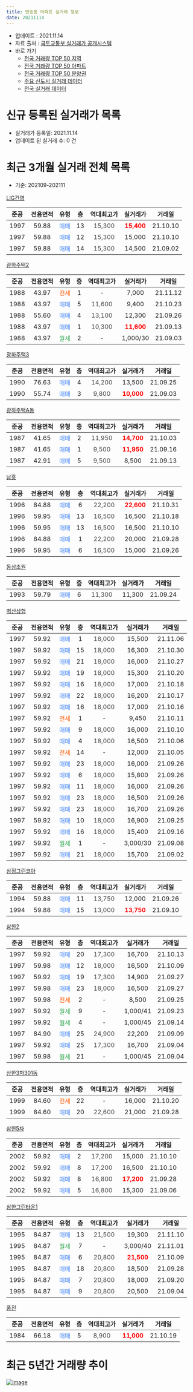 ```yaml
---
title: 반송동 아파트 실거래 정보
date: 20211114
---
```


* 업데이트 : 2021.11.14
* 자료 출처 : [국토교통부 실거래가 공개시스템](http://rt.molit.go.kr)
* 바로 가기
    * [전국 거래량 TOP 50 지역](https://apt-info.github.io/apt-trade-info/tr)
    * [전국 거래량 TOP 50 아파트](https://apt-info.github.io/apt-trade-info/ta)
    * [전국 거래량 TOP 50 분양권](https://apt-info.github.io/apt-trade-info/tb)
    * [주요 신도시 실거래 데이터](https://apt-info.github.io/apt-trade-info/newtown)
    * [전국 실거래 데이터](https://apt-info.github.io/apt-trade-info/all)



<script async src="https://pagead2.googlesyndication.com/pagead/js/adsbygoogle.js"></script>
<!-- 기본광고 -->
<ins class="adsbygoogle"
     style="display:block"
     data-ad-client="ca-pub-1142216861245946"
     data-ad-slot="4805727019"
     data-ad-format="auto"
     data-full-width-responsive="true"></ins>
<script>
     (adsbygoogle = window.adsbygoogle || []).push({});
</script>


# 신규 등록된 실거래가 목록

* 실거래가 등록일: 2021.11.14
* 업데이트 된 실거래 수: 0 건




<script async src="https://pagead2.googlesyndication.com/pagead/js/adsbygoogle.js"></script>
<!-- 기본광고 -->
<ins class="adsbygoogle"
     style="display:block"
     data-ad-client="ca-pub-1142216861245946"
     data-ad-slot="4805727019"
     data-ad-format="auto"
     data-full-width-responsive="true"></ins>
<script>
     (adsbygoogle = window.adsbygoogle || []).push({});
</script>


# 최근 3개월 실거래 전체 목록
* 기준: 202109-202111


[LIG건영](https://search.naver.com/search.naver?query=LIG%EA%B1%B4%EC%98%81)

|준공|전용면적|유형|층|역대최고가|실거래가|거래일|
|:---:|:---:|:---:|:---:|:---:|:---:|:---:|
|1997|59.88|<span style="color:#4285F3">매매</span>|13|<span style="color:#444444">15,300</span>|<b><span style="color:#FF0000">15,400</span></b>|21.10.10|
|1997|59.88|<span style="color:#4285F3">매매</span>|12|<span style="color:#444444">15,300</span>|15,000|21.10.10|
|1997|59.88|<span style="color:#4285F3">매매</span>|14|<span style="color:#444444">15,300</span>|14,500|21.09.02|

[광하주택2](https://search.naver.com/search.naver?query=%EA%B4%91%ED%95%98%EC%A3%BC%ED%83%9D2)

|준공|전용면적|유형|층|역대최고가|실거래가|거래일|
|:---:|:---:|:---:|:---:|:---:|:---:|:---:|
|1988|43.97|<span style="color:#FF5A00">전세</span>|1|<span style="color:#444444">-</span>|7,000|21.11.12|
|1988|43.97|<span style="color:#4285F3">매매</span>|5|<span style="color:#444444">11,600</span>|9,400|21.10.23|
|1988|55.60|<span style="color:#4285F3">매매</span>|4|<span style="color:#444444">13,100</span>|12,300|21.09.26|
|1988|43.97|<span style="color:#4285F3">매매</span>|1|<span style="color:#444444">10,300</span>|<b><span style="color:#FF0000">11,600</span></b>|21.09.13|
|1988|43.97|<span style="color:#34A853">월세</span>|2|<span style="color:#444444">-</span>|1,000/30|21.09.03|

[광하주택3](https://search.naver.com/search.naver?query=%EA%B4%91%ED%95%98%EC%A3%BC%ED%83%9D3)

|준공|전용면적|유형|층|역대최고가|실거래가|거래일|
|:---:|:---:|:---:|:---:|:---:|:---:|:---:|
|1990|76.63|<span style="color:#4285F3">매매</span>|4|<span style="color:#444444">14,200</span>|13,500|21.09.25|
|1990|55.74|<span style="color:#4285F3">매매</span>|3|<span style="color:#444444">9,800</span>|<b><span style="color:#FF0000">10,000</span></b>|21.09.03|

[광하주택A동](https://search.naver.com/search.naver?query=%EA%B4%91%ED%95%98%EC%A3%BC%ED%83%9DA%EB%8F%99)

|준공|전용면적|유형|층|역대최고가|실거래가|거래일|
|:---:|:---:|:---:|:---:|:---:|:---:|:---:|
|1987|41.65|<span style="color:#4285F3">매매</span>|2|<span style="color:#444444">11,950</span>|<b><span style="color:#FF0000">14,700</span></b>|21.10.03|
|1987|41.65|<span style="color:#4285F3">매매</span>|1|<span style="color:#444444">9,500</span>|<b><span style="color:#FF0000">11,950</span></b>|21.09.16|
|1987|42.91|<span style="color:#4285F3">매매</span>|5|<span style="color:#444444">9,500</span>|8,500|21.09.13|

[남흥](https://search.naver.com/search.naver?query=%EB%82%A8%ED%9D%A5)

|준공|전용면적|유형|층|역대최고가|실거래가|거래일|
|:---:|:---:|:---:|:---:|:---:|:---:|:---:|
|1996|84.88|<span style="color:#4285F3">매매</span>|6|<span style="color:#444444">22,200</span>|<b><span style="color:#FF0000">22,600</span></b>|21.10.31|
|1996|59.95|<span style="color:#4285F3">매매</span>|13|<span style="color:#444444">16,500</span>|16,500|21.10.18|
|1996|59.95|<span style="color:#4285F3">매매</span>|13|<span style="color:#444444">16,500</span>|16,500|21.10.10|
|1996|84.88|<span style="color:#4285F3">매매</span>|1|<span style="color:#444444">22,200</span>|20,000|21.09.28|
|1996|59.95|<span style="color:#4285F3">매매</span>|6|<span style="color:#444444">16,500</span>|15,000|21.09.26|

[동삼초원](https://search.naver.com/search.naver?query=%EB%8F%99%EC%82%BC%EC%B4%88%EC%9B%90)

|준공|전용면적|유형|층|역대최고가|실거래가|거래일|
|:---:|:---:|:---:|:---:|:---:|:---:|:---:|
|1993|59.79|<span style="color:#4285F3">매매</span>|6|<span style="color:#444444">11,300</span>|11,300|21.09.24|

[벽산삼협](https://search.naver.com/search.naver?query=%EB%B2%BD%EC%82%B0%EC%82%BC%ED%98%91)

|준공|전용면적|유형|층|역대최고가|실거래가|거래일|
|:---:|:---:|:---:|:---:|:---:|:---:|:---:|
|1997|59.92|<span style="color:#4285F3">매매</span>|1|<span style="color:#444444">18,000</span>|15,500|21.11.06|
|1997|59.92|<span style="color:#4285F3">매매</span>|15|<span style="color:#444444">18,000</span>|16,300|21.10.30|
|1997|59.92|<span style="color:#4285F3">매매</span>|21|<span style="color:#444444">18,000</span>|16,000|21.10.27|
|1997|59.92|<span style="color:#4285F3">매매</span>|19|<span style="color:#444444">18,000</span>|15,300|21.10.20|
|1997|59.92|<span style="color:#4285F3">매매</span>|16|<span style="color:#444444">18,000</span>|17,000|21.10.18|
|1997|59.92|<span style="color:#4285F3">매매</span>|22|<span style="color:#444444">18,000</span>|16,200|21.10.17|
|1997|59.92|<span style="color:#4285F3">매매</span>|16|<span style="color:#444444">18,000</span>|17,000|21.10.16|
|1997|59.92|<span style="color:#FF5A00">전세</span>|1|<span style="color:#444444">-</span>|9,450|21.10.11|
|1997|59.92|<span style="color:#4285F3">매매</span>|9|<span style="color:#444444">18,000</span>|16,000|21.10.10|
|1997|59.92|<span style="color:#4285F3">매매</span>|4|<span style="color:#444444">18,000</span>|16,500|21.10.06|
|1997|59.92|<span style="color:#FF5A00">전세</span>|14|<span style="color:#444444">-</span>|12,000|21.10.05|
|1997|59.92|<span style="color:#4285F3">매매</span>|23|<span style="color:#444444">18,000</span>|16,000|21.09.26|
|1997|59.92|<span style="color:#4285F3">매매</span>|6|<span style="color:#444444">18,000</span>|15,800|21.09.26|
|1997|59.92|<span style="color:#4285F3">매매</span>|11|<span style="color:#444444">18,000</span>|16,000|21.09.26|
|1997|59.92|<span style="color:#4285F3">매매</span>|23|<span style="color:#444444">18,000</span>|16,500|21.09.26|
|1997|59.92|<span style="color:#4285F3">매매</span>|23|<span style="color:#444444">18,000</span>|16,700|21.09.26|
|1997|59.92|<span style="color:#4285F3">매매</span>|10|<span style="color:#444444">18,000</span>|16,900|21.09.25|
|1997|59.92|<span style="color:#4285F3">매매</span>|16|<span style="color:#444444">18,000</span>|15,400|21.09.16|
|1997|59.92|<span style="color:#34A853">월세</span>|1|<span style="color:#444444">-</span>|3,000/30|21.09.08|
|1997|59.92|<span style="color:#4285F3">매매</span>|21|<span style="color:#444444">18,000</span>|15,700|21.09.02|

[삼정그린코아](https://search.naver.com/search.naver?query=%EC%82%BC%EC%A0%95%EA%B7%B8%EB%A6%B0%EC%BD%94%EC%95%84)

|준공|전용면적|유형|층|역대최고가|실거래가|거래일|
|:---:|:---:|:---:|:---:|:---:|:---:|:---:|
|1994|59.88|<span style="color:#4285F3">매매</span>|11|<span style="color:#444444">13,750</span>|12,000|21.09.26|
|1994|59.88|<span style="color:#4285F3">매매</span>|15|<span style="color:#444444">13,000</span>|<b><span style="color:#FF0000">13,750</span></b>|21.09.10|


<script async src="https://pagead2.googlesyndication.com/pagead/js/adsbygoogle.js"></script>
<!-- 기본광고 -->
<ins class="adsbygoogle"
     style="display:block"
     data-ad-client="ca-pub-1142216861245946"
     data-ad-slot="4805727019"
     data-ad-format="auto"
     data-full-width-responsive="true"></ins>
<script>
     (adsbygoogle = window.adsbygoogle || []).push({});
</script>


[삼한2](https://search.naver.com/search.naver?query=%EC%82%BC%ED%95%9C2)

|준공|전용면적|유형|층|역대최고가|실거래가|거래일|
|:---:|:---:|:---:|:---:|:---:|:---:|:---:|
|1997|59.92|<span style="color:#4285F3">매매</span>|20|<span style="color:#444444">17,300</span>|16,700|21.10.13|
|1997|59.98|<span style="color:#4285F3">매매</span>|12|<span style="color:#444444">18,000</span>|16,500|21.10.09|
|1997|59.92|<span style="color:#4285F3">매매</span>|19|<span style="color:#444444">17,300</span>|14,900|21.09.27|
|1997|59.98|<span style="color:#4285F3">매매</span>|23|<span style="color:#444444">18,000</span>|16,500|21.09.27|
|1997|59.98|<span style="color:#FF5A00">전세</span>|2|<span style="color:#444444">-</span>|8,500|21.09.25|
|1997|59.92|<span style="color:#34A853">월세</span>|9|<span style="color:#444444">-</span>|1,000/41|21.09.23|
|1997|59.92|<span style="color:#34A853">월세</span>|4|<span style="color:#444444">-</span>|1,000/45|21.09.14|
|1997|84.90|<span style="color:#4285F3">매매</span>|25|<span style="color:#444444">24,900</span>|22,200|21.09.09|
|1997|59.92|<span style="color:#4285F3">매매</span>|25|<span style="color:#444444">17,300</span>|16,700|21.09.04|
|1997|59.98|<span style="color:#34A853">월세</span>|21|<span style="color:#444444">-</span>|1,000/45|21.09.04|

[삼한3차301동](https://search.naver.com/search.naver?query=%EC%82%BC%ED%95%9C3%EC%B0%A8301%EB%8F%99)

|준공|전용면적|유형|층|역대최고가|실거래가|거래일|
|:---:|:---:|:---:|:---:|:---:|:---:|:---:|
|1999|84.60|<span style="color:#FF5A00">전세</span>|22|<span style="color:#444444">-</span>|16,000|21.10.20|
|1999|84.60|<span style="color:#4285F3">매매</span>|20|<span style="color:#444444">22,600</span>|21,000|21.09.28|

[삼한5차](https://search.naver.com/search.naver?query=%EC%82%BC%ED%95%9C5%EC%B0%A8)

|준공|전용면적|유형|층|역대최고가|실거래가|거래일|
|:---:|:---:|:---:|:---:|:---:|:---:|:---:|
|2002|59.92|<span style="color:#4285F3">매매</span>|2|<span style="color:#444444">17,200</span>|15,000|21.10.10|
|2002|59.92|<span style="color:#4285F3">매매</span>|8|<span style="color:#444444">17,200</span>|16,500|21.10.10|
|2002|59.92|<span style="color:#4285F3">매매</span>|8|<span style="color:#444444">16,800</span>|<b><span style="color:#FF0000">17,200</span></b>|21.09.28|
|2002|59.92|<span style="color:#4285F3">매매</span>|5|<span style="color:#444444">16,800</span>|15,300|21.09.06|

[삼한그린타운1](https://search.naver.com/search.naver?query=%EC%82%BC%ED%95%9C%EA%B7%B8%EB%A6%B0%ED%83%80%EC%9A%B41)

|준공|전용면적|유형|층|역대최고가|실거래가|거래일|
|:---:|:---:|:---:|:---:|:---:|:---:|:---:|
|1995|84.87|<span style="color:#4285F3">매매</span>|13|<span style="color:#444444">21,500</span>|19,300|21.11.10|
|1995|84.87|<span style="color:#34A853">월세</span>|7|<span style="color:#444444">-</span>|3,000/40|21.11.01|
|1995|84.87|<span style="color:#4285F3">매매</span>|6|<span style="color:#444444">20,800</span>|<b><span style="color:#FF0000">21,500</span></b>|21.10.09|
|1995|84.87|<span style="color:#4285F3">매매</span>|18|<span style="color:#444444">20,800</span>|18,500|21.09.28|
|1995|84.87|<span style="color:#4285F3">매매</span>|7|<span style="color:#444444">20,800</span>|18,000|21.09.20|
|1995|84.87|<span style="color:#4285F3">매매</span>|9|<span style="color:#444444">20,800</span>|20,500|21.09.04|

[풍전](https://search.naver.com/search.naver?query=%ED%92%8D%EC%A0%84)

|준공|전용면적|유형|층|역대최고가|실거래가|거래일|
|:---:|:---:|:---:|:---:|:---:|:---:|:---:|
|1984|66.18|<span style="color:#4285F3">매매</span>|5|<span style="color:#444444">8,900</span>|<b><span style="color:#FF0000">11,000</span></b>|21.10.19|



<script async src="https://pagead2.googlesyndication.com/pagead/js/adsbygoogle.js"></script>
<!-- 기본광고 -->
<ins class="adsbygoogle"
     style="display:block"
     data-ad-client="ca-pub-1142216861245946"
     data-ad-slot="4805727019"
     data-ad-format="auto"
     data-full-width-responsive="true"></ins>
<script>
     (adsbygoogle = window.adsbygoogle || []).push({});
</script>


# 최근 5년간 거래량 추이


<div style="width:100%;">
    <canvas id="deal_progress" height="200"></canvas>
</div>

<script>
new Chart(document.getElementById("deal_progress"), {
    type: 'line',
    data: {
        labels: ['16.01','16.02','16.03','16.04','16.05','16.06','16.07','16.08','16.09','16.10','16.11','16.12','17.01','17.02','17.03','17.04','17.05','17.06','17.07','17.08','17.09','17.10','17.11','17.12','18.01','18.02','18.03','18.04','18.05','18.06','18.07','18.08','18.09','18.10','18.11','18.12','19.01','19.02','19.03','19.04','19.05','19.06','19.07','19.08','19.09','19.10','19.11','19.12','20.01','20.02','20.03','20.04','20.05','20.06','20.07','20.08','20.09','20.10','20.11','20.12','21.01','21.02','21.03','21.04','21.05','21.06','21.07','21.08','21.09','21.10','21.11'],
        datasets: [{
            label: '매매/분양권',
            data: [15,30,37,23,35,43,26,17,26,35,33,19,14,22,28,15,33,22,22,10,17,15,13,15,18,14,16,14,19,8,14,12,15,19,9,10,19,15,8,11,20,7,10,15,11,18,34,12,15,15,9,10,15,12,21,14,20,40,68,47,17,25,23,18,18,21,19,35,30,21,2],
            borderColor: "rgba(66, 133, 243, 1)",
            backgroundColor: "rgba(66, 133, 243, 0.05)",
            borderWidth: 1,
            pointRadius: 0,
            fill: false,
            lineTension: 0
        },{
            label: '전/월세',
            data: [8,10,7,14,5,9,9,11,8,13,11,5,6,7,7,8,6,12,15,13,10,7,5,16,15,7,13,12,12,14,9,8,10,15,18,13,9,8,10,9,14,5,13,13,8,12,10,8,8,9,14,17,14,7,17,13,8,5,9,13,12,9,12,6,10,14,11,4,6,3,2],
            borderColor: "rgba(255, 90, 0, 1)",
            backgroundColor: "rgba(255, 90, 0, 0.05)",
            borderWidth: 1,
            pointRadius: 0,
            fill: false,
            lineTension: 0
        },{
            label: '합계',
            data: [23,40,44,37,40,52,35,28,34,48,44,24,20,29,35,23,39,34,37,23,27,22,18,31,33,21,29,26,31,22,23,20,25,34,27,23,28,23,18,20,34,12,23,28,19,30,44,20,23,24,23,27,29,19,38,27,28,45,77,60,29,34,35,24,28,35,30,39,36,24,4],
            borderColor: "rgba(0, 0, 0, 1)",
            backgroundColor: "rgba(0, 0, 0, 0.03)",
            borderWidth: 0.1,
            pointRadius: 0,
            fill: true,
            lineTension: 0
        }
        ]
    },
    options: {
        responsive: true,
        title: {
            display: false
        },
        tooltips: {
            mode: 'index',
            intersect: false
        },
        hover: {
            mode: 'nearest',
            intersect: true
        },
        scales: {
            xAxes: [{
                display: true,
                scaleLabel: {
                    display: true,
                    labelString: '년/월'
                }
            }],
            yAxes: [{
                display: true,
                ticks: {
                    suggestedMin: 0,
                },
                scaleLabel: {
                    display: true,
                    labelString: '실거래 수'
                }
            }]
        }
    }
});

</script>


[![image](https://apt-info.github.io/images/2020-01-03-apt-trade-info/1024x500.png)](https://play.google.com/store/apps/details?id=com.aptinfo.apttradeinfo)

